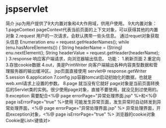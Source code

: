 # jspservlet
简介
    jsp为用户提供了9大内置对象和4大作用域，供用户使用。
9大内置对象：
    1.pageContext
        pageContext代表当前页面的上下文对象，可以获得其他的内置对象
    2.request
         用户的一次请求，会默认携带一些头信息。
         通过requet对象获取头信息
         Enumeration enu = request.getHeaderNames();
         while (enu.hasMoreElements()) {
             String headerName = (String) enu.nextElement();
             String headerValue = request.getHeader(headerName);
         }
    3.response
        响应客户端请求，向浏览器输出信息。
        功能：
            1.刷新页面
            2.重定向
            3.存放cookie数据
    4.out，类是PrintWriter
            向客户端输出各种内容类型数据和管理服务器的输出缓冲区。
            jsp页面直接使用
            servlet中 response.getWriter
    5.session
    6.application
    7.config
        jsp容器tomcat启动初始化的数据，也就是web.xml请求上设置的参数。
    8.page 
        就当没有它就好
        page对象是当前页面转换后的Servlet类的实例。很少使用page对象，直接不要使用，就没见到过使用的。
    9.exception
        需要配合<%@ page errorPage="异常处理界面.jsp" %>和<%@ page isErrorPage="true" %>使用
        可能发生异常页面，发生异常时自动转发到异常处理界面，<%@ page errorPage="异常处理界面.jsp" %>
        异常处理界面，开启exception对象，<%@ page isErrorPage="true" %>
浏览器的cookie对象
    Cookie是List<键值对>